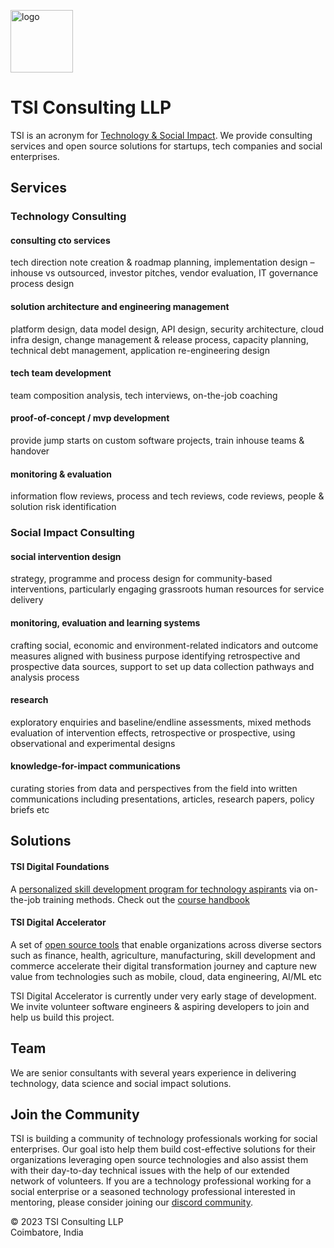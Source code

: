 <img src="https://avatars.githubusercontent.com/u/111055520?v=4" alt="logo" width="100"/><br>
# TSI Consulting LLP
TSI is an acronym for <u>Technology & Social Impact</u>. We provide consulting services and open source solutions for startups, tech companies and social enterprises.

## Services 

### Technology Consulting

#### consulting cto services
tech direction note creation & roadmap planning, implementation design – inhouse vs outsourced, investor pitches, vendor evaluation, IT governance process design

#### solution architecture and engineering management
platform design, data model design, API design,  security architecture, cloud infra design, change management & release process, capacity planning, technical debt management, application re-engineering design

#### tech team development
team composition analysis, tech interviews, on-the-job coaching

#### proof-of-concept / mvp development
provide jump starts on custom software projects, train inhouse teams & handover 

#### monitoring & evaluation
information flow reviews, process and tech reviews, code reviews, people & solution risk identification

### Social Impact Consulting

#### social intervention design
strategy, programme and process design for community-based interventions, particularly engaging grassroots human resources for service delivery

#### monitoring, evaluation and learning systems
crafting social, economic and environment-related indicators and outcome measures aligned with business purpose
identifying retrospective and prospective data sources, support to set up data collection pathways and analysis process

#### research
exploratory enquiries and baseline/endline assessments, mixed methods evaluation of intervention effects, retrospective or prospective, using observational and experimental designs

#### knowledge-for-impact communications
curating stories from data and perspectives from the field into written communications including presentations, articles, research papers, policy briefs etc

## Solutions

#### TSI Digital Foundations

A <a href="https://github.com/tsiconsulting/tsi-digital-foundations">personalized skill development program for technology aspirants</a> via on-the-job training methods. Check out the <a href="https://github.com/tsiconsulting/tsi-digital-foundations/raw/main/TSI%20Digital%20Foundations%20Handbook%20v0.1.pdf">course handbook</a>

#### TSI Digital Accelerator

A set of <a href="https://github.com/tsiconsulting">open source tools</a> that enable organizations across diverse sectors such as finance, health, agriculture, manufacturing, skill development and commerce accelerate their digital transformation journey and capture new value from technologies such as mobile, cloud, data engineering, AI/ML etc

TSI Digital Accelerator is currently under very early stage of development. We invite volunteer software engineers & aspiring developers to join and help us build this project. 

## Team

We are senior consultants with several years experience in delivering technology, data science and social impact solutions.

## Join the Community

TSI is building a community of technology professionals working for social enterprises. Our goal isto help them build cost-effective solutions for their organizations leveraging open source technologies and also assist them with their day-to-day technical issues with the help of our extended network of volunteers. If you are a technology professional working for a social enterprise or a seasoned technology professional interested in mentoring, please consider joining our <a href="https://discord.gg/86HT2VhVzS">discord community</a>.

&#169; 2023 TSI Consulting LLP <br>
Coimbatore, India
